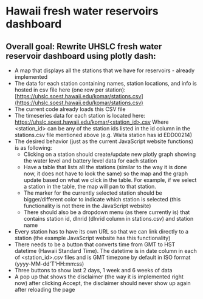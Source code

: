 
# Hawaii fresh water reservoirs dashboard

## Overall goal: Rewrite UHSLC fresh water reservoir dashboard using plotly dash:

*  A map that displays all the stations that we have for reservoirs - already implemented
* The data for each station containing names, station locations, and info is hosted in csv file here (one row per station): 
  [https://uhslc.soest.hawaii.edu/komar/stations.csv](https://uhslc.soest.hawaii.edu/komar/stations.csv)
* The current code already loads this CSV file
* The timeseries data for each station is located here:
  [https://uhslc.soest.hawaii.edu/komar/<station_id>.csv](https://uhslc.soest.hawaii.edu/komar/EDD00214.csv)
  Where <station_id> can be any of the station ids listed in the id column in the stations.csv file mentioned above (e.g. Waita station has id EDD00214)
* The desired behavior (just as the current JavaScript website functions) is as following:
    * Clicking on a station should create/update new plotly graph showing the water level and battery level data for each station
    * Have a table that lists all the stations (similar to the way it is done now, it does not have to look the same) so the map and the graph update based on what we click in the table. For example, if we select a station in the table, the map will pan to that station.
    * The marker for the currently selected station should be bigger/different color to indicate which station is selected (this functionality is not there in the JavaScript website)
    * There should also be a dropdown menu (as there currently is) that contains station id, dlnrid (dlnrid column in stations.csv) and station name
* Every station has to have its own URL so that we can link directly to a station (the example JavaScript website has this functionality)
* There needs to be a button that converts time from GMT to HST datetime (Hawaii Standard Time). The datetime is in date column in each of <station_id>.csv files and is GMT timezone by default in ISO format (yyyy-MM-dd'T'HH:mm:ss)
* Three buttons to show last 2 days, 1 week and 6 weeks of data
* A pop up that shows the disclaimer (the way it is implemented right now) after clicking Accept, the disclaimer should never show up again after reloading the page
